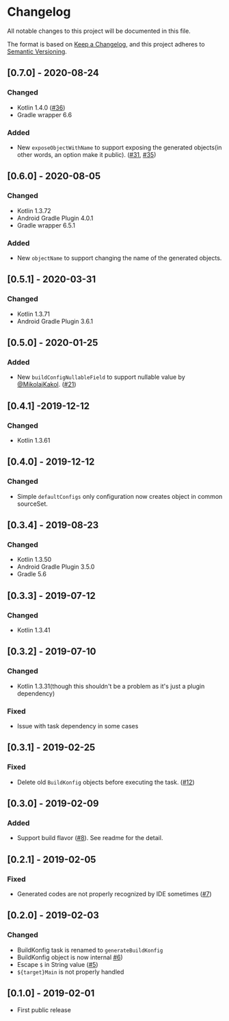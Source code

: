 # Changelog

All notable changes to this project will be documented in this file.

The format is based on [Keep a Changelog](https://keepachangelog.com/en/1.0.0/),
and this project adheres to [Semantic Versioning](https://semver.org/spec/v2.0.0.html).

## [0.7.0] - 2020-08-24

### Changed
- Kotlin 1.4.0 ([#36](https://github.com/yshrsmz/BuildKonfig/issues/36))
- Gradle wrapper 6.6

### Added
- New `exposeObjectWithName` to support exposing the generated objects(in other words, an option make it public). ([#31](https://github.com/yshrsmz/BuildKonfig/issues/31), [#35](https://github.com/yshrsmz/BuildKonfig/issues/35))


## [0.6.0] - 2020-08-05

### Changed
- Kotlin 1.3.72
- Android Gradle Plugin 4.0.1
- Gradle wrapper 6.5.1

### Added
- New `objectName` to support changing the name of the generated objects.


## [0.5.1] - 2020-03-31

### Changed
- Kotlin 1.3.71
- Android Gradle Plugin 3.6.1


## [0.5.0] - 2020-01-25

### Added
- New `buildConfigNullableField` to support nullable value by [@MikolajKakol](https://github.com/MikolajKakol). ([#21](https://github.com/yshrsmz/BuildKonfig/pull/21))


## [0.4.1] -2019-12-12

### Changed
- Kotlin 1.3.61


## [0.4.0] - 2019-12-12

### Changed
- Simple `defaultConfigs` only configuration now creates object in common sourceSet.


## [0.3.4] - 2019-08-23

### Changed
- Kotlin 1.3.50
- Android Gradle Plugin 3.5.0
- Gradle 5.6


## [0.3.3] - 2019-07-12

### Changed
- Kotlin 1.3.41


## [0.3.2] - 2019-07-10

### Changed
- Kotlin 1.3.31(though this shouldn't be a problem as it's just a plugin dependency)

### Fixed
- Issue with task dependency in some cases


## [0.3.1] - 2019-02-25

### Fixed
- Delete old `BuildKonfig` objects before executing the task. ([#12](https://github.com/yshrsmz/BuildKonfig/issues/12))


## [0.3.0] - 2019-02-09

### Added
- Support build flavor ([#8](https://github.com/yshrsmz/BuildKonfig/issues/8)). See readme for the detail.


## [0.2.1] - 2019-02-05

### Fixed
- Generated codes are not properly recognized by IDE sometimes ([#7](https://github.com/yshrsmz/BuildKonfig/issues/7))


## [0.2.0] - 2019-02-03

### Changed
- BuildKonfig task is renamed to `generateBuildKonfig`
- BuildKonfig object is now internal [#6](https://github.com/yshrsmz/BuildKonfig/issues/6))
- Escape `$` in String value ([#5](https://github.com/yshrsmz/BuildKonfig/issues/5))
- `${target}Main` is not properly handled


## [0.1.0] - 2019-02-01

- First public release
